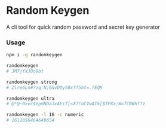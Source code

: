 # Random Keygen

A cli tool for quick random password and secret key generator

### Usage 

```bash
npm i -g randomkeygen

randomkeygen
# JM7jfXJOo9bt

randomkeygen strong
# Zlre6Ln#?zq:N;G&vDOyS8xff5ht=.?EQK

randomkeygen ultra
# @*@~0>vc$epmNDaJxAEif[<X7!oCVwATk[$TPXx;W=fCNWhT?z

randomkeygen -l 16 -c numeric
# 1611056464649654
```
